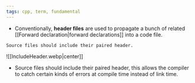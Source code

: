 ```yaml
---
tags: cpp, term, fundamental
---
```


- Conventionally, **header files** are used to propagate a bunch of related [[Forward declaration|forward declarations]] into a code file.

```ad-tip
Source files should include their paired header.
```

![[IncludeHeader.webp|center]]

- Source files should include their paired header, this allows the compiler to catch certain kinds of errors at compile time instead of link time.